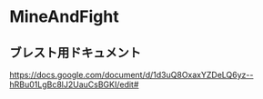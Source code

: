 # MineAndFight


## ブレスト用ドキュメント
https://docs.google.com/document/d/1d3uQ8OxaxYZDeLQ6yz--hRBu01LgBc8lJ2UauCsBGKI/edit#

